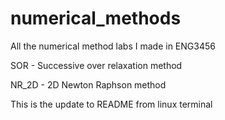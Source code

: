 # numerical_methods
All the numerical method labs I made in ENG3456

SOR  -  Successive over relaxation method

NR_2D  -  2D Newton Raphson method

This is the update to README from linux terminal
